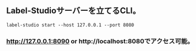## Label-Studioサーバーを立てるCLI。
```
label-studio start --host 127.0.0.1 --port 8080
```

### http://127.0.0.1:8090 or http://localhost:8080でアクセス可能。

